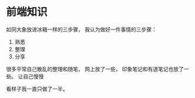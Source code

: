 # 前端知识

如同大象放进冰箱一样的三步骤， 我认为做好一件事情的三步骤：

1. 熟悉
2. 整理
3. 分享

很多平常自己散乱的整理和随笔， 网上放了一些， 印象笔记和有道笔记也放了一些。
让自己慢慢

看样子我一直只做了一半。
